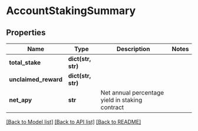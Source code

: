 # AccountStakingSummary

## Properties
Name | Type | Description | Notes
------------ | ------------- | ------------- | -------------
**total_stake** | **dict(str, str)** |  | 
**unclaimed_reward** | **dict(str, str)** |  | 
**net_apy** | **str** | Net annual percentage yield in staking contract | 

[[Back to Model list]](../README.md#documentation-for-models) [[Back to API list]](../README.md#documentation-for-api-endpoints) [[Back to README]](../README.md)


